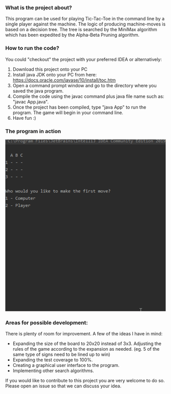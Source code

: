 
### What is the project about?

This program can be used for playing Tic-Tac-Toe in the command line by a single player against the machine. 
The logic of producing machine-moves is based on a decision tree. The tree is searched by the MiniMax algorithm which has been expedited by the Alpha-Beta Pruning algorithm.


### How to run the code?

You could "checkout" the project with your preferred IDEA or alternatively:

 1. Download this project onto your PC
 2. Install java JDK onto your PC from here: https://docs.oracle.com/javase/10/install/toc.htm
 3. Open a command prompt window and go to the directory where you saved the java program.
 4. Compile the code using the javac command plus java file name such as: "javac App.java". 
 5. Once the project has been compiled, type "java App" to run the program. The game will begin in your command line.
 6. Have fun :)


### The program in action

![Command Line gif](images/aitictactoe1.gif)

### Areas for possible development:
There is plenty of room for improvement. A few of the ideas I have in mind:
* Expanding the size of the board to 20x20 instead of 3x3. Adjusting the rules of the game according to the expansion as needed. (eg. 5 of the same type of signs need to be lined up to win)
* Expanding the test coverage to 100%.
* Creating a graphical user interface to the program.
* Implementing other search algorithms.

If you would like to contribute to this project you are very welcome to do so. Please open an issue so that we can discuss your idea.
